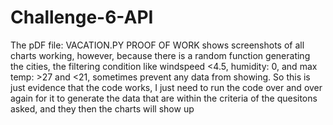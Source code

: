 # Challenge-6-API
The pDF file: VACATION.PY PROOF OF WORK shows screenshots of all charts working, however, because there is a random function generating the cities, the filtering condition like windspeed <4.5, humidity: 0, and max temp: >27 and <21, sometimes prevent any data from showing. So this is just evidence that the code works, I just need to run the code over and over again for it to generate the data that are within the criteria of the quesitons asked, and they then the charts will show up
